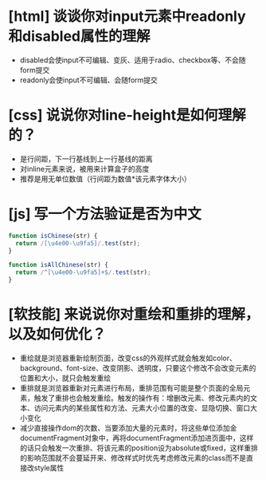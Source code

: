 # [html] 谈谈你对input元素中readonly和disabled属性的理解

- disabled会使input不可编辑、变灰、适用于radio、checkbox等、不会随form提交
- readonly会使input不可编辑、会随form提交

# [css] 说说你对line-height是如何理解的？

- 是行间距，下一行基线到上一行基线的距离
- 对inline元素来说，被用来计算盒子的高度
- 推荐是用无单位数值（行间距为数值*该元素字体大小）

# [js] 写一个方法验证是否为中文

```javascript
function isChinese(str) {
  return /[\u4e00-\u9fa5]/.test(str);
}

function isAllChinese(str) {
  return /^[\u4e00-\u9fa5]+$/.test(str);
}
```

# [软技能] 来说说你对重绘和重排的理解，以及如何优化？

- 重绘就是浏览器重新绘制页面，改变css的外观样式就会触发如color、background、font-size、改变阴影、透明度，只要这个修改不会改变元素的位置和大小，就只会触发重绘
- 重排就是浏览器重新对元素进行布局，重排范围有可能是整个页面的全局元素，触发了重排也会触发重绘。触发的操作有：增删改元素、修改元素内的文本、访问元素内的某些属性和方法、元素大小位置的改变、显隐切换、窗口大小变化
- 减少直接操作dom的次数、当要添加大量的元素时，将这些单位添加金documentFragment对象中，再将documentFragment添加进页面中，这样的话只会触发一次重排、将该元素的position设为absolute或fixed，这样重排的影响范围就不会蔓延开来、修改样式时优先考虑修改元素的class而不是直接改style属性
